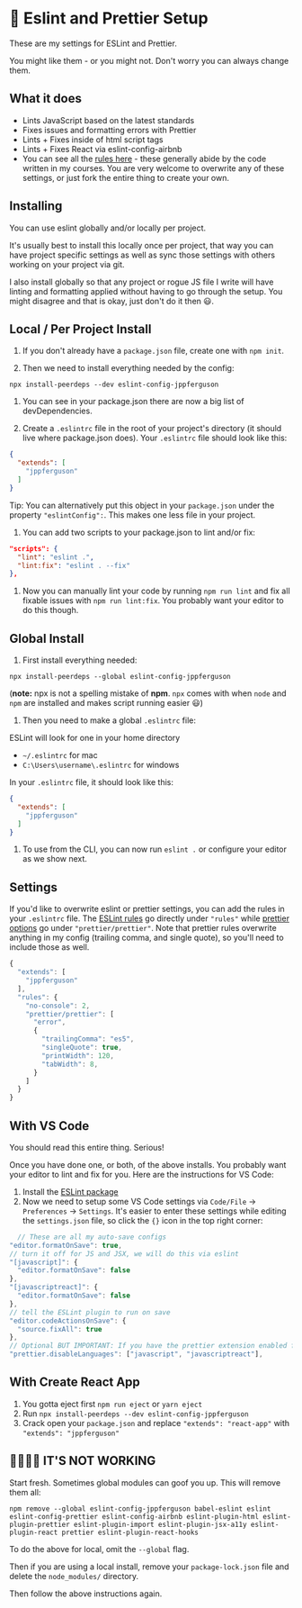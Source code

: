 # 🚀 Eslint and Prettier Setup

These are my settings for ESLint and Prettier.

You might like them - or you might not. Don't worry you can always change them.

## What it does

* Lints JavaScript based on the latest standards
* Fixes issues and formatting errors with Prettier
* Lints + Fixes inside of html script tags
* Lints + Fixes React via eslint-config-airbnb
* You can see all the [rules here](https://github.com/jppferguson/eslint-config-jppferguson/blob/master/.eslintrc.js) - these generally abide by the code written in my courses. You are very welcome to overwrite any of these settings, or just fork the entire thing to create your own.

## Installing

You can use eslint globally and/or locally per project.

It's usually best to install this locally once per project, that way you can have project specific settings as well as sync those settings with others working on your project via git.

I also install globally so that any project or rogue JS file I write will have linting and formatting applied without having to go through the setup. You might disagree and that is okay, just don't do it then 😃.

## Local / Per Project Install

1. If you don't already have a `package.json` file, create one with `npm init`.

1. Then we need to install everything needed by the config:

```shell
npx install-peerdeps --dev eslint-config-jppferguson
```

1. You can see in your package.json there are now a big list of devDependencies.

1. Create a `.eslintrc` file in the root of your project's directory (it should live where package.json does). Your `.eslintrc` file should look like this:

```json
{
  "extends": [
    "jppferguson"
  ]
}
```

Tip: You can alternatively put this object in your `package.json` under the property `"eslintConfig":`. This makes one less file in your project.

1. You can add two scripts to your package.json to lint and/or fix:

```json
"scripts": {
  "lint": "eslint .",
  "lint:fix": "eslint . --fix"
},
```

1. Now you can manually lint your code by running `npm run lint` and fix all fixable issues with `npm run lint:fix`. You probably want your editor to do this though.

## Global Install

1. First install everything needed:

```shell
npx install-peerdeps --global eslint-config-jppferguson
```

(**note:** npx is not a spelling mistake of **npm**. `npx` comes with when `node` and `npm` are installed and makes script running easier 😃)

1. Then you need to make a global `.eslintrc` file:

ESLint will look for one in your home directory

* `~/.eslintrc` for mac
* `C:\Users\username\.eslintrc` for windows

In your `.eslintrc` file, it should look like this:

```json
{
  "extends": [
    "jppferguson"
  ]
}
```

1. To use from the CLI, you can now run `eslint .` or configure your editor as we show next.

## Settings

If you'd like to overwrite eslint or prettier settings, you can add the rules in your `.eslintrc` file. The [ESLint rules](https://eslint.org/docs/rules/) go directly under `"rules"` while [prettier options](https://prettier.io/docs/en/options.html) go under `"prettier/prettier"`. Note that prettier rules overwrite anything in my config (trailing comma, and single quote), so you'll need to include those as well.

```js
{
  "extends": [
    "jppferguson"
  ],
  "rules": {
    "no-console": 2,
    "prettier/prettier": [
      "error",
      {
        "trailingComma": "es5",
        "singleQuote": true,
        "printWidth": 120,
        "tabWidth": 8,
      }
    ]
  }
}
```

## With VS Code

You should read this entire thing. Serious!

Once you have done one, or both, of the above installs. You probably want your editor to lint and fix for you. Here are the instructions for VS Code:

1. Install the [ESLint package](https://marketplace.visualstudio.com/items?itemName=dbaeumer.vscode-eslint)
1. Now we need to setup some VS Code settings via `Code/File` → `Preferences` → `Settings`. It's easier to enter these settings while editing the `settings.json` file, so click the `{}` icon in the top right corner:

  ```js
    // These are all my auto-save configs
  "editor.formatOnSave": true,
  // turn it off for JS and JSX, we will do this via eslint
  "[javascript]": {
    "editor.formatOnSave": false
  },
  "[javascriptreact]": {
    "editor.formatOnSave": false
  },
  // tell the ESLint plugin to run on save
  "editor.codeActionsOnSave": {
    "source.fixAll": true
  },
  // Optional BUT IMPORTANT: If you have the prettier extension enabled for other languages like CSS and HTML, turn it off for JS since we are doing it through Eslint already
  "prettier.disableLanguages": ["javascript", "javascriptreact"],
  ```

## With Create React App

1. You gotta eject first `npm run eject` or `yarn eject`
1. Run `npx install-peerdeps --dev eslint-config-jppferguson`
1. Crack open your `package.json` and replace `"extends": "react-app"` with `"extends": "jppferguson"`

## 🤬🤬🤬🤬 IT'S NOT WORKING

Start fresh. Sometimes global modules can goof you up. This will remove them all:

```shell
npm remove --global eslint-config-jppferguson babel-eslint eslint eslint-config-prettier eslint-config-airbnb eslint-plugin-html eslint-plugin-prettier eslint-plugin-import eslint-plugin-jsx-a11y eslint-plugin-react prettier eslint-plugin-react-hooks
```

To do the above for local, omit the `--global` flag.

Then if you are using a local install, remove your `package-lock.json` file and delete the `node_modules/` directory.

Then follow the above instructions again.
